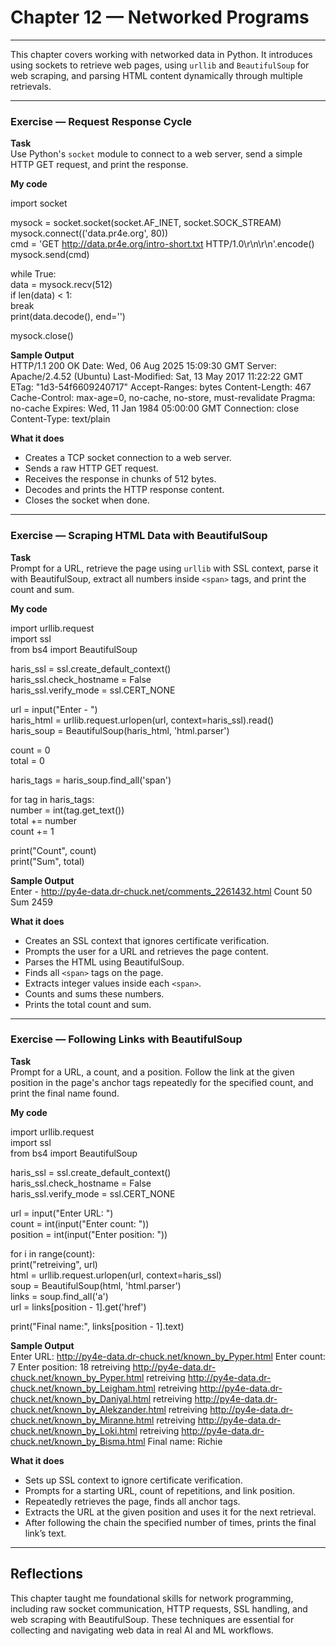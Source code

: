# Chapter 12 — Networked Programs

---

This chapter covers working with networked data in Python. It introduces using sockets to retrieve web pages, using `urllib` and `BeautifulSoup` for web scraping, and parsing HTML content dynamically through multiple retrievals.

---

### Exercise — Request Response Cycle

**Task**  
Use Python's `socket` module to connect to a web server, send a simple HTTP GET request, and print the response.

**My code**

import socket

mysock = socket.socket(socket.AF_INET, socket.SOCK_STREAM)  
mysock.connect(('data.pr4e.org', 80))  
cmd = 'GET http://data.pr4e.org/intro-short.txt HTTP/1.0\r\n\r\n'.encode()  
mysock.send(cmd)  

while True:  
    data = mysock.recv(512)  
    if len(data) < 1:  
        break  
    print(data.decode(), end='')  

mysock.close()

**Sample Output**  
HTTP/1.1 200 OK
Date: Wed, 06 Aug 2025 15:09:30 GMT
Server: Apache/2.4.52 (Ubuntu)
Last-Modified: Sat, 13 May 2017 11:22:22 GMT
ETag: "1d3-54f6609240717"
Accept-Ranges: bytes
Content-Length: 467
Cache-Control: max-age=0, no-cache, no-store, must-revalidate
Pragma: no-cache
Expires: Wed, 11 Jan 1984 05:00:00 GMT
Connection: close
Content-Type: text/plain

**What it does**  
- Creates a TCP socket connection to a web server.  
- Sends a raw HTTP GET request.  
- Receives the response in chunks of 512 bytes.  
- Decodes and prints the HTTP response content.  
- Closes the socket when done.

---

### Exercise — Scraping HTML Data with BeautifulSoup

**Task**  
Prompt for a URL, retrieve the page using `urllib` with SSL context, parse it with BeautifulSoup, extract all numbers inside `<span>` tags, and print the count and sum.

**My code**

import urllib.request  
import ssl  
from bs4 import BeautifulSoup  

haris_ssl = ssl.create_default_context()  
haris_ssl.check_hostname = False  
haris_ssl.verify_mode = ssl.CERT_NONE  

url = input("Enter - ")  
haris_html = urllib.request.urlopen(url, context=haris_ssl).read()  
haris_soup = BeautifulSoup(haris_html, 'html.parser')  

count = 0  
total = 0  

haris_tags = haris_soup.find_all('span')  

for tag in haris_tags:  
    number = int(tag.get_text())  
    total += number  
    count += 1  

print("Count", count)  
print("Sum", total)

**Sample Output**  
Enter -  http://py4e-data.dr-chuck.net/comments_2261432.html
Count 50
Sum 2459

**What it does**  
- Creates an SSL context that ignores certificate verification.  
- Prompts the user for a URL and retrieves the page content.  
- Parses the HTML using BeautifulSoup.  
- Finds all `<span>` tags on the page.  
- Extracts integer values inside each `<span>`.  
- Counts and sums these numbers.  
- Prints the total count and sum.

---

### Exercise — Following Links with BeautifulSoup

**Task**  
Prompt for a URL, a count, and a position. Follow the link at the given position in the page's anchor tags repeatedly for the specified count, and print the final name found.

**My code**

import urllib.request  
import ssl  
from bs4 import BeautifulSoup  

haris_ssl = ssl.create_default_context()  
haris_ssl.check_hostname = False  
haris_ssl.verify_mode = ssl.CERT_NONE  

url = input("Enter URL: ")  
count = int(input("Enter count: "))  
position = int(input("Enter position: "))  

for i in range(count):  
    print("retreiving", url)  
    html = urllib.request.urlopen(url, context=haris_ssl)  
    soup = BeautifulSoup(html, 'html.parser')  
    links = soup.find_all('a')  
    url = links[position - 1].get('href')  

print("Final name:", links[position - 1].text)

**Sample Output**  
Enter URL:  http://py4e-data.dr-chuck.net/known_by_Pyper.html
Enter count: 7
Enter position: 18
retreiving  http://py4e-data.dr-chuck.net/known_by_Pyper.html
retreiving http://py4e-data.dr-chuck.net/known_by_Leigham.html
retreiving http://py4e-data.dr-chuck.net/known_by_Daniyal.html
retreiving http://py4e-data.dr-chuck.net/known_by_Alekzander.html
retreiving http://py4e-data.dr-chuck.net/known_by_Miranne.html
retreiving http://py4e-data.dr-chuck.net/known_by_Loki.html
retreiving http://py4e-data.dr-chuck.net/known_by_Bisma.html
Final name: Richie

**What it does**  
- Sets up SSL context to ignore certificate verification.  
- Prompts for a starting URL, count of repetitions, and link position.  
- Repeatedly retrieves the page, finds all anchor tags.  
- Extracts the URL at the given position and uses it for the next retrieval.  
- After following the chain the specified number of times, prints the final link’s text.

---

## Reflections

This chapter taught me foundational skills for network programming, including raw socket communication, HTTP requests, SSL handling, and web scraping with BeautifulSoup. These techniques are essential for collecting and navigating web data in real AI and ML workflows.